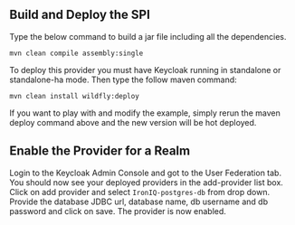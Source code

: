Build and Deploy the SPI
-------------------------------

Type the below command to build a jar file including all the dependencies.

   ````
  mvn clean compile assembly:single
   ````

To deploy this provider you must have <span>Keycloak</span> running in standalone or standalone-ha mode. Then type the follow maven command:

   ````
  mvn clean install wildfly:deploy
   ````

If you want to play with and modify the example, simply rerun the maven deploy command above and the new version will be hot deployed.


Enable the Provider for a Realm
-------------------------------
Login to the <span>Keycloak</span> Admin Console and got to the User Federation tab.   You should now see your deployed providers in the add-provider list box.
Click on add provider and select `IronIQ-postgres-db` from drop down. Provide the database JDBC url, database name, db username and db password and click on save.
The provider is now enabled.


